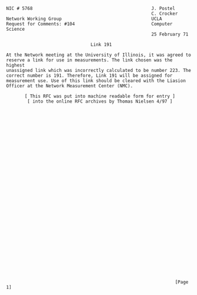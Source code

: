     NIC # 5768                                             J. Postel
                                                           C. Crocker
    Network Working Group                                  UCLA
    Request for Comments: #104                             Computer Science
                                                           25 February 71

                                    Link 191

    At the Network meeting at the University of Illinois, it was agreed to
    reserve a link for use in measurements. The link chosen was the highest
    unassigned link which was incorrectly calculated to be number 223. The
    correct number is 191. Therefore, Link 191 will be assigned for
    measurement use. Use of this link should be cleared with the Liasion
    Officer at the Network Measurement Center (NMC).

           [ This RFC was put into machine readable form for entry ]
            [ into the online RFC archives by Thomas Nielsen 4/97 ]


































                                                                    [Page 1]

